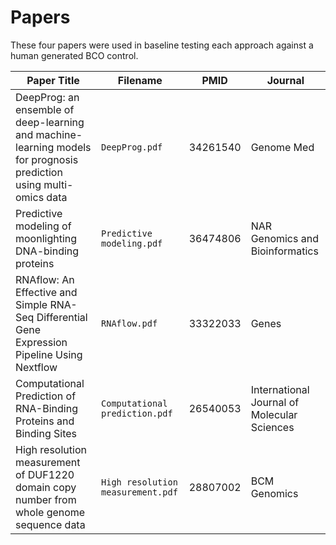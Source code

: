 # Papers

These four papers were used in baseline testing each approach against a human generated BCO control. 

| Paper Title | Filename | PMID | Journal |
|-------------|----------|------|---------|
| DeepProg: an ensemble of deep-learning and machine-learning models for prognosis prediction using multi-omics data | `DeepProg.pdf` | 34261540 | Genome Med |
| Predictive modeling of moonlighting DNA-binding proteins | `Predictive modeling.pdf` | 36474806 | NAR Genomics and Bioinformatics | 
| RNAflow: An Effective and Simple RNA-Seq Differential Gene Expression Pipeline Using Nextflow | `RNAflow.pdf` | 33322033 | Genes | 
| Computational Prediction of RNA-Binding Proteins and Binding Sites | `Computational prediction.pdf` | 26540053 | International Journal of Molecular Sciences | 
| High resolution measurement of DUF1220 domain copy number from whole genome sequence data | `High resolution measurement.pdf` | 28807002 | BCM Genomics |

